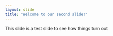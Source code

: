 ```yaml
---
layout: slide
title: "Welcome to our second slide!"
---
```

This slide is a test slide to see how things turn out

